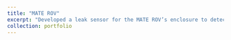 ```yaml
---
title: "MATE ROV"
excerpt: "Developed a leak sensor for the MATE ROV’s enclosure to detect water leakage, improving underwater safety with real-time alerts. She also created a terminal user interface using PySerial and the curses library to display sensor data on the flight control system for clear, immediate feedback to operators."
collection: portfolio
---
```


